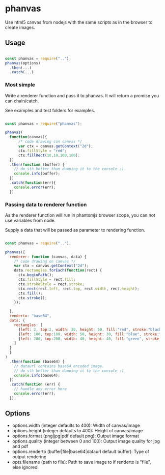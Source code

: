 # phanvas

Use html5 canvas from nodejs with the same scripts as in the browser to create images.


## Usage
```js 

const phanvas = require("..");
phanvas(options) 
  .then(...)
  .catch(...)
```
### Most simple

Write a renderer function and pass it to phanvas. It will return a promise you can chain/catch.

See examples and test folders for examples.
```js 

const phanvas = require("phanvas");

phanvas(
  function(canvas){ 
      /* code drawing con canvas */
      var ctx = canvas.getContext("2d");
      ctx.fillStyle = "red";
      ctx.fillRect(10,10,100,100);
  })
  .then(function (buffer) { 
    // do sth better than dumping it to the console ;)
    console.info(buffer);
  })
  .catch(function(err){
    console.error(err);
  })
```

### Passing data to renderer function

As the renderer function will run in phantomjs browser scope, you can not use variables from node.

Supply a data that will be passed as parameter to rendering function. 

```js 

const phanvas = require("..");

phanvas({
  renderer: function (canvas, data) {
    /* code drawing on canvas */
    var ctx = canvas.getContext("2d");
    data.rectangles.forEach(function(rect) {
      ctx.beginPath();
      ctx.fillStyle = rect.fill;
      ctx.strokeStyle = rect.stroke;
      ctx.rect(rect.left, rect.top, rect.width, rect.height);
      ctx.fill();
      ctx.stroke();
    });

  },
  renderto: "base64",
  data: {
    rectangles: [
      {left: 2, top:2, width: 30, height: 50, fill:"red", stroke:"black"},
      {left: 100, top:100, width: 50, height: 30, fill:"blue", stroke:"black"},
      {left: 200, top:200, width: 40, height: 40, fill:"green", stroke:"black"}
    ]
  }
  }
)
  .then(function (base64) {
    // dataurl contains base64 encoded image.
    // do sth better than dumping it to the console ;)
    console.info(base64);
  })
  .catch(function (err) {
    // handle any error here
    console.error(err);
  });

```

## Options

* options.width (integer defaults to 400):
Width of canvas/image
* options.height (integer defaults to 400):
Height of canvas/image
* options.format (png|jpg|pdf default png):
Output image format
* options.quality (integer between 0 and 100):
Output image quality for jpg and pdf
* options.renderto (buffer|file|base64|dataurl default buffer):
Type of output rendering
* opts.filename (path to file):
Path to save image to if renderto is "file", else ignored